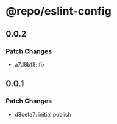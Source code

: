 # @repo/eslint-config

## 0.0.2

### Patch Changes

- a7d8bf8: fix

## 0.0.1

### Patch Changes

- d3cefa7: initial publish

